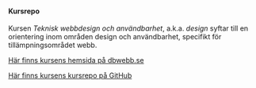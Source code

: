 #### Kursrepo

Kursen *Teknisk webbdesign och användbarhet*, a.k.a. *design* syftar till en orientering inom områden design och användbarhet, specifikt för tillämpningsområdet webb.

[Här finns kursens hemsida på dbwebb.se](https://dbwebb.se/kurser/design-v2)

[Här finns kursens kursrepo på GitHub](https://github.com/dbwebb-se/design)
